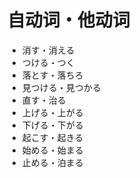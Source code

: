 # 自动词・他动词

- 消す・消える
- つける・つく
- 落とす・落ちろ
- 見つける・見つかる
- 直す・治る
- 上げる・上がる
- 下げる・下がる
- 起こす・起きる
- 始める・始まる
- 止める・泊まる
